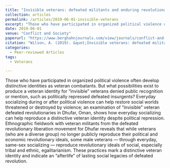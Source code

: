 ```yaml
---
title: "Invisible veterans: defeated militants and enduring revolutionary social values in Dhufar, Oman"
collection: articles
permalink: /articles/2019-06-01-invisible-veterans
excerpt: "Those who have participated in organized political violence often develop distinctive identities as veteran combatants. But what possibilities exist to produce a veteran identity for “invisible” veterans denied public recognition or mention, such as politically repressed defeated insurgents? .."
date: 2019-06-01
venue: "Conflict and Society"
paperurl: "https://www.berghahnjournals.com/view/journals/conflict-and-society/5/1/arcs050109.xml"
citation: "Wilson, A. (2019). &quot;Invisible veterans: defeated militants and enduring revolutionary social values in Dhufar, Oman.&quot; <i>Conflict and Society 5(1), pp. 132-149.</i>."
categories:
  - Peer-reviewed Articles
tags:
  - Veterans

---
```

Those who have participated in organized political violence often develop distinctive identities as veteran combatants. But what possibilities exist to produce a veteran identity for “invisible” veterans denied public recognition or mention, such as politically repressed defeated insurgents? Everyday socializing during or after political violence can help restore social worlds threatened or destroyed by violence; an examination of “invisible” veteran defeated revolutionaries in Dhufar, Oman, shows how everyday socializing can help reproduce a distinctive veteran identity despite political repression. Ethnographic fieldwork with veteran militants from the defeated revolutionary liberation movement for Dhufar reveals that while veterans (who are a diverse group) no longer publicly reproduce their political and economic revolutionary ideals, some male veterans — through everyday, same-sex socializing — reproduce revolutionary ideals of social, especially tribal and ethnic, egalitarianism. These practices mark a distinctive veteran identity and indicate an “afterlife” of lasting social legacies of defeated revolution.
